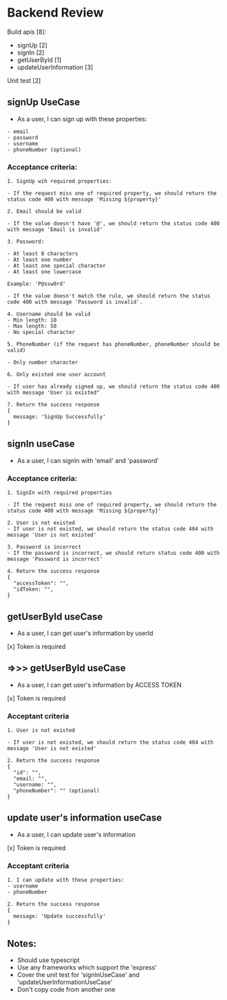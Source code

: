 # Backend Review

Build apis [8]:

- signUp [2]
- signIn [2]
- getUserById [1]
- updateUserInformation [3]

Unit test [2]

## signUp UseCase

- As a user, I can sign up with these properties:

```
- email
- password
- username
- phoneNumber (optional)
```

### Acceptance criteria:

```
1. SignUp wih required properties:

- If the request miss one of required property, we should return the status code 400 with message 'Missing ${property}'

2. Email should be valid

- If the value doesn't have '@', we should return the status code 400 with message 'Email is invalid'

3. Password:

- At least 8 characters
- At least one number
- At least one special character
- At least one lowercase

Example: 'P@ssw0rd'

- If the value doesn't match the rule, we should return the status code 400 with message 'Password is invalid'.

4. Username should be valid
- Min length: 10
- Max length: 50
- No special character

5. PhoneNumber (if the request has phoneNumber, phoneNumber should be valid)

- Only number character

6. Only existed one user account

- If user has already signed up, we should return the status code 400 with message 'User is existed"

7. Return the success response
{
  message: 'SignUp Successfully'
}
```

## signIn useCase

- As a user, I can signIn with 'email' and 'password'

### Acceptance criteria:

```
1. SignIn with required properties

- If the request miss one of required property, we should return the status code 400 with message 'Missing ${property}'

2. User is not existed
- If user is not existed, we should return the status code 404 with message 'User is not existed'

3. Password is incorrect
- If the password is incorrect, we should return status code 400 with message 'Password is incorrect'

4. Return the success response
{
  "accessToken": "",
  "idToken: "",
}
```

## getUserById useCase

- As a user, I can get user's information by userId

[x] Token is required

## =>>> getUserById useCase

- As a user, I can get user's information by ACCESS TOKEN

[x] Token is required

### Acceptant criteria

```
1. User is not existed

- If user is not existed, we should return the status code 404 with message 'User is not existed'

2. Return the success response
{
  "id": "",
  "email: "",
  "username: "",
  "phoneNumber": "" (optional)
}
```

## update user's information useCase

- As a user, I can update user's information

[x] Token is required

### Acceptant criteria

```
1. I can update with these properties:
- username
- phoneNumber

2. Return the success response
{
  message: 'Update successfully'
}
```

## Notes:

- Should use typescript
- Use any frameworks which support the 'express'
- Cover the unit test for 'signInUseCase' and 'updateUserInformationUseCase'
- Don't copy code from another one
